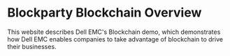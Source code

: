 Blockparty Blockchain Overview
=
This website describes Dell EMC's Blockchain demo, which demonstrates how Dell EMC enables companies to take advantage of blockchain to drive their businesses.

